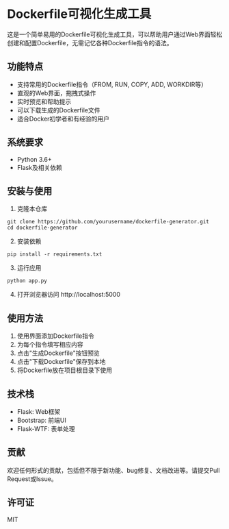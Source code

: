 # Dockerfile可视化生成工具

这是一个简单易用的Dockerfile可视化生成工具，可以帮助用户通过Web界面轻松创建和配置Dockerfile，无需记忆各种Dockerfile指令的语法。

## 功能特点

- 支持常用的Dockerfile指令（FROM, RUN, COPY, ADD, WORKDIR等）
- 直观的Web界面，拖拽式操作
- 实时预览和帮助提示
- 可以下载生成的Dockerfile文件
- 适合Docker初学者和有经验的用户

## 系统要求

- Python 3.6+
- Flask及相关依赖

## 安装与使用

1. 克隆本仓库
```
git clone https://github.com/yourusername/dockerfile-generator.git
cd dockerfile-generator
```

2. 安装依赖
```
pip install -r requirements.txt
```

3. 运行应用
```
python app.py
```

4. 打开浏览器访问 http://localhost:5000

## 使用方法

1. 使用界面添加Dockerfile指令
2. 为每个指令填写相应内容
3. 点击"生成Dockerfile"按钮预览
4. 点击"下载Dockerfile"保存到本地
5. 将Dockerfile放在项目根目录下使用

## 技术栈

- Flask: Web框架
- Bootstrap: 前端UI
- Flask-WTF: 表单处理

## 贡献

欢迎任何形式的贡献，包括但不限于新功能、bug修复、文档改进等。请提交Pull Request或Issue。

## 许可证

MIT 